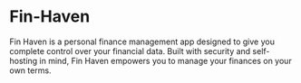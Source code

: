 # Fin-Haven
Fin Haven is a personal finance management app designed to give you complete control over your financial data. Built with security and self-hosting in mind, Fin Haven empowers you to manage your finances on your own terms.
